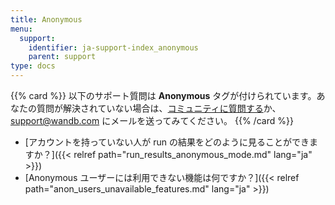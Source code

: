 ```yaml
---
title: Anonymous
menu:
  support:
    identifier: ja-support-index_anonymous
    parent: support
type: docs
---
```


{{% card %}}
以下のサポート質問は <b>Anonymous</b> タグが付けられています。あなたの質問が解決されていない場合は、[コミュニティに質問する](https://community.wandb.ai/)か、[support@wandb.com](mailto:support@wandb.com) にメールを送ってみてください。
{{% /card %}}

- [アカウントを持っていない人が run の結果をどのように見ることができますか？]({{< relref path="run_results_anonymous_mode.md" lang="ja" >}})
- [Anonymous ユーザーには利用できない機能は何ですか？]({{< relref path="anon_users_unavailable_features.md" lang="ja" >}})